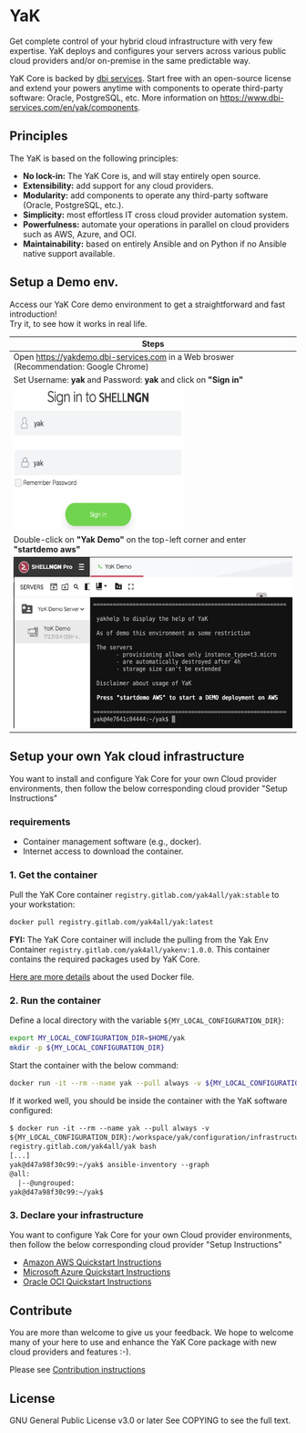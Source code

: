 # YaK

Get complete control of your hybrid cloud infrastructure with very few expertise. YaK deploys and configures your servers across various public cloud providers and/or on-premise in the same predictable way.

YaK Core is backed by [dbi services](https://www.dbi-services.com). Start free with an open-source license and extend your powers anytime with components to operate third-party software: Oracle, PostgreSQL, etc. More information on https://www.dbi-services.com/en/yak/components.

## Principles

The YaK is based on the following principles:

- **No lock-in:** The YaK Core is, and will stay entirely open source.
- **Extensibility:** add support for any cloud providers.
- **Modularity:** add components to operate any third-party software (Oracle, PostgreSQL, etc.).
- **Simplicity:** most effortless IT cross cloud provider automation system.
- **Powerfulness:** automate your operations in parallel on cloud providers such as AWS, Azure, and OCI.
- **Maintainability:** based on entirely Ansible and on Python if no Ansible native support available.

## Setup a Demo env.

Access our YaK Core demo environment to get a straightforward and fast introduction! <br>
Try it, to see how it works in real life.

| Steps                                                        | 
| ----------------------------------------------------------- |
|  Open https://yakdemo.dbi-services.com in a Web broswer  (Recommendation: Google Chrome)         |
|  Set Username: **yak**   and Password: **yak**  and click on **"Sign in"**   | 
| <img src="/install/img/YaK_login.png"  width="300" height="250"> |
| Double-click on **"Yak Demo"** on the top-left corner and enter **"startdemo aws"** |
| <img src="/install/img/YaK_demo.png" width="600" height="300">   |

## Setup your own Yak cloud infrastructure 

You want to install and configure Yak Core for your own Cloud provider environments, then follow the below corresponding cloud provider "Setup Instructions"

###  requirements

- Container management software (e.g., docker).
- Internet access to download the container.

### 1. Get the container

Pull the YaK Core container `registry.gitlab.com/yak4all/yak:stable` to your workstation:

```bash
docker pull registry.gitlab.com/yak4all/yak:latest
```

**FYI:** The YaK Core container will include the pulling from the Yak Env
Container `registry.gitlab.com/yak4all/yakenv:1.0.0`. This container contains
the required packages used by YaK Core.

[Here are more details](https://gitlab.com/yak4all/yakenv/-/blob/main/Dockerfile) about the used Docker file.

### 2. Run the container

Define a local directory with the variable `${MY_LOCAL_CONFIGURATION_DIR}`:

```bash
export MY_LOCAL_CONFIGURATION_DIR=$HOME/yak
mkdir -p ${MY_LOCAL_CONFIGURATION_DIR}
```

Start the container with the below command:

```bash
docker run -it --rm --name yak --pull always -v ${MY_LOCAL_CONFIGURATION_DIR}:/workspace/yak/configuration/infrastructure registry.gitlab.com/yak4all/yak bash
```

If it worked well, you should be inside the container with the YaK software configured:

```
$ docker run -it --rm --name yak --pull always -v ${MY_LOCAL_CONFIGURATION_DIR}:/workspace/yak/configuration/infrastructure registry.gitlab.com/yak4all/yak bash
[...]
yak@d47a98f30c99:~/yak$ ansible-inventory --graph
@all:
  |--@ungrouped:
yak@d47a98f30c99:~/yak$
```

### 3. Declare your infrastructure

You want to configure Yak Core for your own Cloud provider environments, then follow the below corresponding cloud provider "Setup Instructions"

- [Amazon AWS Quickstart Instructions](docs/quickstart_aws.md)
- [Microsoft Azure Quickstart Instructions](docs/quickstart_azure.md)
- [Oracle OCI Quickstart Instructions](docs/quickstart_oci.md)

## Contribute

You are more than welcome to give us your feedback.
We hope to welcome many of your here to use and enhance the YaK Core package with new cloud providers and features :-).

Please see [Contribution instructions](docs/contribution.md)

## License

GNU General Public License v3.0 or later
See COPYING to see the full text.

